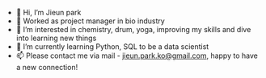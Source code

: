 - 👋 Hi, I’m Jieun park 
- 💉 Worked as project manager in bio industry 
- 👀 I’m interested in chemistry, drum, yoga, improving my skills and dive into learning new things
- 🌱 I’m currently learning Python, SQL to be a data scientist
- 📫 Please contact me via mail - jieun.park.ko@gmail.com, happy to have a new connection! 

<!---
Rum-j/Rum-j is a ✨ special ✨ repository because its `README.md` (this file) appears on your GitHub profile.
You can click the Preview link to take a look at your changes.
--->
